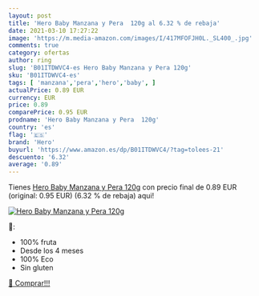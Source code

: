 ```yaml
---
layout: post
title: 'Hero Baby Manzana y Pera  120g al 6.32 % de rebaja'
date: 2021-03-10 17:27:22
image: 'https://m.media-amazon.com/images/I/417MFOFJH0L._SL400_.jpg'
comments: true
category: ofertas
author: ring
slug: 'B01ITDWVC4-es Hero Baby Manzana y Pera 120g'
sku: 'B01ITDWVC4-es'
tags: [ 'manzana','pera','hero','baby', ]
actualPrice: 0.89 EUR
currency: EUR
price: 0.89
comparePrice: 0.95 EUR
prodname: 'Hero Baby Manzana y Pera  120g'
country: 'es'
flag: '🇪🇸'
brand: 'Hero'
buyurl: 'https://www.amazon.es/dp/B01ITDWVC4/?tag=tolees-21'
descuento: '6.32'
average: '0.89'
---
```


Tienes [Hero Baby Manzana y Pera  120g](https://www.amazon.es/dp/B01ITDWVC4/?tag=tolees-21) con precio final de  0.89 EUR (original: 0.95 EUR) (6.32 %  de rebaja) aqui!

[![Hero Baby Manzana y Pera  120g](https://m.media-amazon.com/images/I/417MFOFJH0L._SL400_.jpg)](https://www.amazon.es/dp/B01ITDWVC4/?tag=tolees-21)

🔎:

- 100% fruta
- Desde los 4 meses
- 100% Eco
- Sin gluten

[🛒 Comprar!!!](https://www.amazon.es/dp/B01ITDWVC4/?tag=tolees-21)
